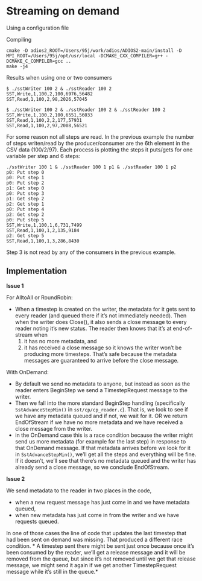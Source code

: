 # Streaming on demand

Using a configuration file 

Compiling

```
cmake -D adios2_ROOT=/Users/95j/work/adios/ADIOS2-main/install -D MPI_ROOT=/Users/95j/opt/usr/local -DCMAKE_CXX_COMPILER=g++ -DCMAKE_C_COMPILER=gcc ..
make -j4
```

Results when using one or two consumers
```
$ ./sstWriter 100 2 & ./sstReader 100 2
SST,Write,1,100,2,100,6976,56482
SST,Read,1,100,2,98,2026,57045

$ ./sstWriter 100 2 & ./sstReader 100 2 & ./sstReader 100 2
SST,Write,1,100,2,100,6551,56033
SST,Read,1,100,2,2,177,57931
SST,Read,1,100,2,97,2008,56521
```

For some reason not all steps are read. In the previous example the number of steps writen/read by the producer/consumer are the 6th element in the CSV data (100/2/97). Each process is plotting the steps it puts/gets for one variable per step and 6 steps:

```
./sstWriter 100 1 & ./sstReader 100 1 p1 & ./sstReader 100 1 p2
p0: Put step 0
p0: Put step 1
p0: Put step 2
p1: Get step 0
p0: Put step 3
p1: Get step 2
p2: Get step 1
p0: Put step 4
p2: Get step 2
p0: Put step 5
SST,Write,1,100,1,6,731,7499
SST,Read,1,100,1,2,135,9184
p2: Get step 5
SST,Read,1,100,1,3,286,8430
```
Step 3 is not read by any of the consumers in the previous example.


## Implementation

**Issue 1** 

For AlltoAll or RoundRobin:

- When a timestep is created on the writer, the metadata for it gets sent to every reader (and queued there if it’s not immediately needed).  Then when the writer does Close(), it also sends a close message to every reader noting it’s new status.  The reader then knows that it’s at end-of-stream when 
   1) it has no more metadata, and 
   2) it has received a close message so it knows the writer won’t be producing more timesteps. That’s safe because the metadata messages are guaranteed to arrive before the close message.
 
With OnDemand:
- By default we send no metadata to anyone, but instead as soon as the reader enters BeginStep we send a TimestepRequest message to the writer.  
- Then we fall into the more standard BeginStep handling (specifically `SstAdvanceStepMin()` in `sst/cp/cp_reader.c`).  That is, we look to see if we have any metadata queued and if not, we wait for it.  OR we return EndOfStream if we have no more metadata and we have received a close message from the writer.  
- in the OnDemand case this is a race condition because the writer might send us more metadata (for example for the last step) in response to that OnDemand message.  If that metadata arrives before we look for it in `SstAdvanceStepMin()`, we’ll get all the steps and everything will be fine.  If it doesn’t, we’ll see that there’s no metadata queued and the writer has already send a close message, so we conclude EndOfStream.
 
**Issue 2** 

We send metadata to the reader in two places in the code, 
- when a new request message has just come in and we have metadata queued,
- when new metadata has just come in from the writer and we have requests queued.  

In one of those cases the line of code that updates the last timestep that had been sent on demand was missing.  That produced a different race condition.  * A timestep sent there might be sent just once because once it’s been consumed by the reader, we’ll get a release message and it will be removed from the queue, but since it’s not removed until we get that release message, we might send it again if we get another TimestepRequest message while it’s still in the queue.*
